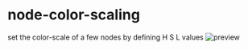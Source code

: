 # node-color-scaling
set the color-scale of a few nodes  by defining H S L values
![preview](https://cloud.githubusercontent.com/assets/25029653/22071927/00ae40fe-dda1-11e6-89ca-aaa2c82b5255.png)
